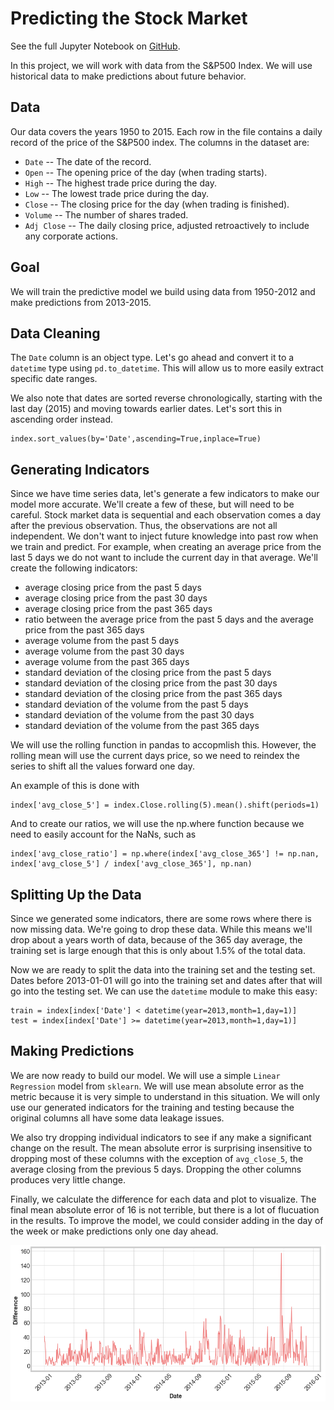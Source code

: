 # Predicting the Stock Market

See the full Jupyter Notebook on [GitHub](https://github.com/joshfuchs/DataScience_projects/blob/master/Predicting_Car_Prices_k_means.ipynb). 

In this project, we will work with data from the S&P500 Index. We will use historical data to make predictions about future behavior. 


## Data
Our data covers the years 1950 to 2015. Each row in the file contains a daily record of the price of the S&P500 index. The columns in the dataset are:

- ```Date``` -- The date of the record.
- ```Open``` -- The opening price of the day (when trading starts).
- ```High``` -- The highest trade price during the day.
- ```Low``` -- The lowest trade price during the day.
- ```Close``` -- The closing price for the day (when trading is finished).
- ```Volume``` -- The number of shares traded.
- ```Adj Close``` -- The daily closing price, adjusted retroactively to include any corporate actions.

## Goal
We will train the predictive model we build using data from 1950-2012 and make predictions from 2013-2015. 

## Data Cleaning

The ```Date``` column is an object type. Let's go ahead and convert it to a ```datetime``` type using ```pd.to_datetime```. This will allow us to more easily extract specific date ranges.

We also note that dates are sorted reverse chronologically, starting with the last day (2015) and moving towards earlier dates. Let's sort this in ascending order instead.

```
index.sort_values(by='Date',ascending=True,inplace=True)
```

## Generating Indicators

Since we have time series data, let's generate a few indicators to make our model more accurate. We'll create a few of these, but will need to be careful. Stock market data is sequential and each observation comes a day after the previous observation. Thus, the observations are not all independent. We don't want to inject future knowledge into past row when we train and predict. For example, when creating an average price from the last 5 days we do not want to include the current day in that average. We'll create the following indicators:

- average closing price from the past 5 days
- average closing price from the past 30 days
- average closing price from the past 365 days
- ratio between the average price from the past 5 days and the average price from the past 365 days
- average volume from the past 5 days
- average volume from the past 30 days
- average volume from the past 365 days
- standard deviation of the closing price from the past 5 days
- standard deviation of the closing price from the past 30 days
- standard deviation of the closing price from the past 365 days
- standard deviation of the volume from the past 5 days
- standard deviation of the volume from the past 30 days
- standard deviation of the volume from the past 365 days


We will use the rolling function in pandas to accopmlish this. However, the rolling mean will use the current days price, so we need to reindex the series to shift all the values forward one day. 

An example of this is done with
```
index['avg_close_5'] = index.Close.rolling(5).mean().shift(periods=1)
```

And to create our ratios, we will use the np.where function because we need to easily account for the NaNs, such as

```
index['avg_close_ratio'] = np.where(index['avg_close_365'] != np.nan, index['avg_close_5'] / index['avg_close_365'], np.nan)
```

## Splitting Up the Data

Since we generated some indicators, there are some rows where there is now missing data. We're going to drop these data. While this means we'll drop about a years worth of data, because of the 365 day average, the training set is large enough that this is only about 1.5% of the total data.

Now we are ready to split the data into the training set and the testing set. Dates before 2013-01-01 will go into the training set and dates after that will go into the testing set. We can use the ```datetime``` module to make this easy:

```
train = index[index['Date'] < datetime(year=2013,month=1,day=1)]
test = index[index['Date'] >= datetime(year=2013,month=1,day=1)]
```

## Making Predictions
We are now ready to build our model. We will use a simple ```Linear Regression``` model from ```sklearn```. We will use mean absolute error as the metric because it is very simple to understand in this situation. We will only use our generated indicators for the training and testing because the original columns all have some data leakage issues. 

We also try dropping individual indicators to see if any make a significant change on the result. The mean absolute error is surprising insensitive to dropping most of these columns with the exception of ```avg_close_5```, the average closing from the previous 5 days. Dropping the other columns produces very little change.

Finally, we calculate the difference for each data and plot to visualize. The final mean absolute error of 16 is not terrible, but there is a lot of flucuation in the results. To improve the model, we could consider adding in the day of the week or make predictions only one day ahead. 

![Difference in Prediction and Actual Stock Price](/docs/assets/stock-difference.png)

